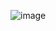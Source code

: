 
![image](https://drive.google.com/uc?export=view&id=1_8y9jYwp1cFnVYDLkO34DEEdf_cipICh) <!-- .element height="50%" width="50%" -->
